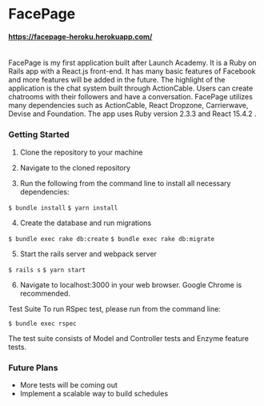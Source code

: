 # FacePage

#### https://facepage-heroku.herokuapp.com/
<br />
FacePage is my first application built after Launch Academy. It is a Ruby on Rails app with a React.js front-end. It has many basic features of Facebook and more features will be added in the future. The highlight of the application is the chat system built through ActionCable. Users can create chatrooms with their followers and have a conversation. FacePage utilizes many dependencies such as ActionCable, React Dropzone, Carrierwave, Devise and Foundation. The app uses Ruby version 2.3.3 and React 15.4.2 .

### Getting Started

1. Clone the repository to your machine

2. Navigate to the cloned repository

3. Run the following from the command line to install all necessary dependencies:

  `$ bundle install`
  `$ yarn install`

4. Create the database and run migrations

  `$ bundle exec rake db:create`
  `$ bundle exec rake db:migrate`

5. Start the rails server and webpack server

  `$ rails s`
  `$ yarn start`

6. Navigate to localhost:3000 in your web browser. Google Chrome is recommended.

Test Suite
To run RSpec test, please run from the command line:

`$ bundle exec rspec`

The test suite consists of Model and Controller tests and Enzyme feature tests.

### Future Plans
* More tests will be coming out
* Implement a scalable way to build schedules
